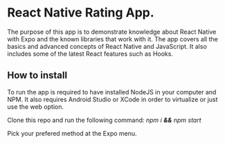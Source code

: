 # React Native Rating App.
The purpose of this app is to demonstrate knowledge about React Native with Expo and the known libraries that work with it. 
The app covers all the basics and advanced concepts of React Native and JavaScript. It also includes some of the latest React features such as Hooks.

## How to install

To run the app is required to have installed NodeJS in your computer and NPM. It also requires Android Studio or XCode in order to virtualize or just use the web option.

Clone this repo and run the following command:
*npm i **&&** npm start*

Pick your prefered method at the Expo menu.
